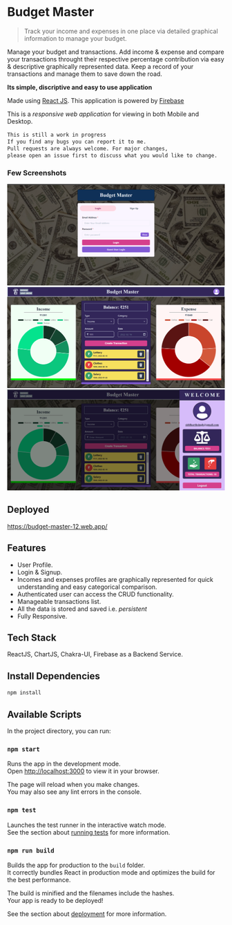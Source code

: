 # Budget Master

> Track your income and expenses in one place via detailed graphical information to manage your budget.

Manage your budget and transactions.
Add income & expense and compare your transactions throught their respective percentage 
contribution via easy & descriptive graphically represented data.
Keep a record of your transactions and manage them to save down the road.

**Its simple, discriptive and easy to use application**

Made using [React JS](https://reactjs.org/docs/getting-started.html). This application is powered by [Firebase](https://firebase.google.com/)

This is a _responsive web application_ for viewing in both Mobile and Desktop.

```
This is still a work in progress
If you find any bugs you can report it to me.
Pull requests are always welcome. For major changes, 
please open an issue first to discuss what you would like to change.

```

### Few Screenshots

![Homepage](/screenshots/master.png "Homepage")
![TransactionPage](/screenshots/2.png "TransactionPage")
![UserDrawer](/screenshots/3.png "UserDrawer")


## Deployed

https://budget-master-12.web.app/
## Features

- User Profile.
- Login & Signup.
- Incomes and expenses profiles are graphically represented for quick understanding and easy categorical comparison.
- Authenticated user can access the CRUD functionality. 
- Manageable transactions list.
- All the data is stored and saved i.e. <i>persistent</i>
- Fully Responsive.


## Tech Stack

ReactJS, ChartJS, Chakra-UI, Firebase as a Backend Service. 

## Install Dependencies

```bash
npm install
```
## Available Scripts

In the project directory, you can run:

### `npm start`

Runs the app in the development mode.\
Open [http://localhost:3000](http://localhost:3000) to view it in your browser.

The page will reload when you make changes.\
You may also see any lint errors in the console.

### `npm test`

Launches the test runner in the interactive watch mode.\
See the section about [running tests](https://facebook.github.io/create-react-app/docs/running-tests) for more information.

### `npm run build`

Builds the app for production to the `build` folder.\
It correctly bundles React in production mode and optimizes the build for the best performance.

The build is minified and the filenames include the hashes.\
Your app is ready to be deployed!

See the section about [deployment](https://facebook.github.io/create-react-app/docs/deployment) for more information.


